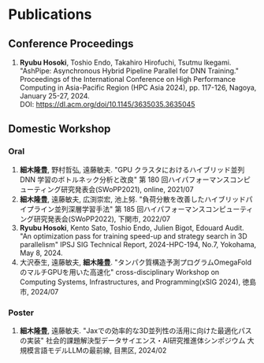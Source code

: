 # Publications

## Conference Proceedings

1. **Ryubu Hosoki**, Toshio Endo, Takahiro Hirofuchi, Tsutmu Ikegami.
"AshPipe: Asynchronous Hybrid Pipeline Parallel for DNN Training."
Proceedings of the International Conference on High Performance Computing in Asia-Pacific Region (HPC Asia 2024), pp. 117-126,
Nagoya, January 25-27, 2024.  
DOI: https://dl.acm.org/doi/10.1145/3635035.3635045

## Domestic Workshop

### Oral

1. **細木隆豊**, 野村哲弘, 遠藤敏夫.
   "GPU クラスタにおけるハイブリッド並列 DNN 学習のボトルネック分析と改良"
   第 180 回ハイパフォーマンスコンピューティング研究発表会(SWoPP2021),
   online, 2021/07
1. **細木隆豊**, 遠藤敏夫, 広渕崇宏, 池上努.
   "負荷分散を改善したハイブリッドパイプライン並列深層学習手法"
   第 185 回ハイパフォーマンスコンピューティング研究発表会(SWoPP2022),
   下関市, 2022/07
1. **Ryubu Hosoki**, Kento Sato, Toshio Endo, Julien Bigot, Edouard Audit.
   "An optimization pass for training speed-up and strategy search in 3D parallelism"
   IPSJ SIG Technical Report, 2024-HPC-194, No.7,
   Yokohama, May 8, 2024.
1. 大沢泰生, 遠藤敏夫, **細木隆豊**.
   "タンパク質構造予測プログラムOmegaFoldのマルチGPUを用いた高速化"
   cross-disciplinary Workshop on Computing Systems, Infrastructures, and Programming(xSIG 2024),
   徳島市, 2024/07


### Poster

1. **細木隆豊**, 遠藤敏夫.
   "Jaxでの効率的な3D並列性の活用に向けた最適化パスの実装"
   社会的課題解決型データサイエンス・AI研究推進体シンポジウム 大規模言語モデルLLMの最前線,
   目黒区, 2024/02
